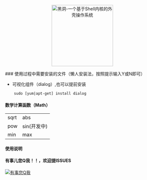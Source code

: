 <p align="center">
    <img src="https://ss1.bdstatic.com/5eN1bjq8AAUYm2zgoY3K/r/www/cache/yunying/blackhole/img/blackhole2019_pc.png" 
    height=200px
    width=200px
    alt="黑洞-一个基于Shell内核的外壳操作系统">
</p>
### 使用过程中需要安装的文件（懒人安装法，按照提示输入Y或N即可）

 * 可视化组件（dialog）,也可以提前安装
 ```jshelllanguage
     sudo [yum|apt-get] install dialog
 ```   

#### 数学计算函数（Math）
|     |   |
|  ----  | ----  |
| sqrt  | abs |
| pow  | sin(开发中) |
| min  | max |
    
#### 使用说明

#### 有事儿您Q我！！，欢迎提ISSUES
<a target="_blank" href="http://wpa.qq.com/msgrd?v=3&amp;uin=710201236&amp;site=qq&amp;menu=yes">
    <img border="0" src="http://wpa.qq.com/pa?p=1:710201236:13" alt="有事您Q我" title="有事您Q我">
</a>

